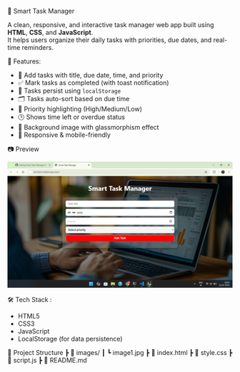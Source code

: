 🌟 Smart Task Manager

A clean, responsive, and interactive task manager web app built using **HTML**, **CSS**, and **JavaScript**.  
It helps users organize their daily tasks with priorities, due dates, and real-time reminders.

🚀 Features:

- 📝 Add tasks with title, due date, time, and priority
- ✅ Mark tasks as completed (with toast notification)
- 🔁 Tasks persist using `localStorage`
- 🗂️ Tasks auto-sort based on due time
- 🔴 Priority highlighting (High/Medium/Low)
- 🕒 Shows time left or overdue status
- 🎨 Background image with glassmorphism effect
- 📱 Responsive & mobile-friendly

📷 Preview

![App Screenshot](Screenshot.png)  
 

🛠 Tech Stack :
- HTML5  
- CSS3   
- JavaScript  
- LocalStorage (for data persistence)

📁 Project Structure
┣ 📂 images/
┃ ┗ image1.jpg
┣ 📄 index.html
┣ 📄 style.css
┣ 📄 script.js
┣ 📄 README.md

      
